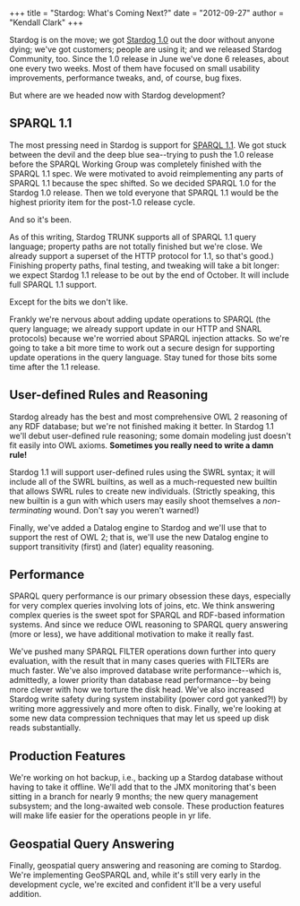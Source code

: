 +++
title = "Stardog: What's Coming Next?"
date = "2012-09-27"
author = "Kendall Clark"
+++

Stardog is on the move; we got <a href="http://stardog.com/">Stardog
1.0</a> out the door without anyone dying; we've got customers; people
are using it; and we released Stardog Community, too. Since the 1.0
release in June we've done 6 releases, about one every two weeks. Most
of them have focused on small usability improvements, performance
tweaks, and, of course, bug fixes.

But where are we headed now with Stardog development?

## SPARQL 1.1

The most pressing need in Stardog is support for
[SPARQL 1.1](http://www.w3.org/TR/sparql11-query/). We got stuck
between the devil and the deep blue sea--trying to push the 1.0
release before the SPARQL Working Group was completely finished with
the SPARQL 1.1 spec. We were motivated to avoid reimplementing any
parts of SPARQL 1.1 because the spec shifted. So we decided SPARQL 1.0
for the Stardog 1.0 release. Then we told everyone that SPARQL 1.1
would be the highest priority item for the post-1.0 release cycle.

And so it's been. 

As of this writing, Stardog TRUNK supports all of SPARQL 1.1 query
language; property paths are not totally finished but we're close. We
already support a superset of the HTTP protocol for 1.1, so that's
good.) Finishing property paths, final testing, and tweaking will take
a bit longer: we expect Stardog 1.1 release to be out by the end of
October. It will include full SPARQL 1.1 support.

Except for the bits we don't like. 

Frankly we're nervous about adding update operations to SPARQL (the
query language; we already support update in our HTTP and SNARL
protocols) because we're worried about SPARQL injection attacks. So
we're going to take a bit more time to work out a secure design for
supporting update operations in the query language. Stay tuned for
those bits some time after the 1.1 release.

## User-defined Rules and Reasoning

Stardog already has the best and most comprehensive OWL 2 reasoning of
any RDF database; but we're not finished making it better. In Stardog
1.1 we'll debut user-defined rule reasoning; some domain modeling just
doesn't fit easily into OWL axioms. **Sometimes you really need to
write a damn rule!**

Stardog 1.1 will support user-defined rules using the SWRL syntax; it
will include all of the SWRL builtins, as well as a much-requested new
builtin that allows SWRL rules to create new individuals. (Strictly
speaking, this new builtin is a gun with which users may easily shoot
themselves a *non-terminating* wound. Don't say you weren't warned!)

Finally, we've added a Datalog engine to Stardog and we'll use that to
support the rest of OWL 2; that is, we'll use the new Datalog engine
to support transitivity (first) and (later) equality reasoning.

## Performance

SPARQL query performance is our primary obsession these days,
especially for very complex queries involving lots of joins, etc. We
think answering complex queries is the sweet spot for SPARQL and
RDF-based information systems. And since we reduce OWL reasoning to
SPARQL query answering (more or less), we have additional motivation
to make it really fast.

We've pushed many SPARQL FILTER operations down further into query
evaluation, with the result that in many cases queries with FILTERs
are much faster. We've also improved database write performance--which
is, admittedly, a lower priority than database read performance--by
being more clever with how we torture the disk head. We've also
increased Stardog write safety during system instability (power cord
got yanked?!) by writing more aggressively and more often to
disk. Finally, we're looking at some new data compression techniques
that may let us speed up disk reads substantially.

## Production Features

We're working on hot backup, i.e., backing up a Stardog database
without having to take it offline. We'll add that to the JMX
monitoring that's been sitting in a branch for nearly 9 months; the
new query management subsystem; and the long-awaited web
console. These production features will make life easier for the
operations people in yr life.

## Geospatial Query Answering

Finally, geospatial query answering and reasoning are coming to
Stardog. We're implementing GeoSPARQL and, while it's still very early
in the development cycle, we're excited and confident it'll be a very
useful addition.
